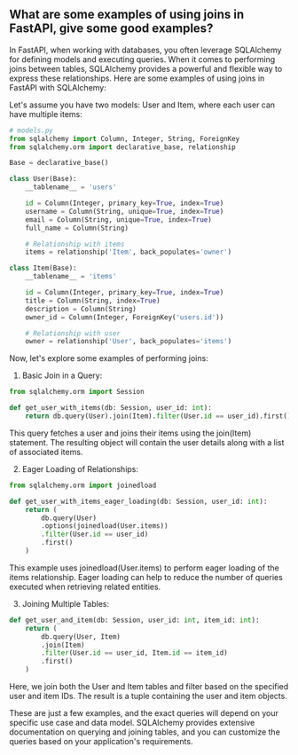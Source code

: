 ## What are some examples of using joins in FastAPI, give some good examples?

In FastAPI, when working with databases, you often leverage SQLAlchemy for defining models and executing queries. When it comes to performing joins between tables, SQLAlchemy provides a powerful and flexible way to express these relationships. Here are some examples of using joins in FastAPI with SQLAlchemy:

Let's assume you have two models: User and Item, where each user can have multiple items:

```python
# models.py
from sqlalchemy import Column, Integer, String, ForeignKey
from sqlalchemy.orm import declarative_base, relationship

Base = declarative_base()

class User(Base):
    __tablename__ = 'users'

    id = Column(Integer, primary_key=True, index=True)
    username = Column(String, unique=True, index=True)
    email = Column(String, unique=True, index=True)
    full_name = Column(String)

    # Relationship with items
    items = relationship('Item', back_populates='owner')

class Item(Base):
    __tablename__ = 'items'

    id = Column(Integer, primary_key=True, index=True)
    title = Column(String, index=True)
    description = Column(String)
    owner_id = Column(Integer, ForeignKey('users.id'))

    # Relationship with user
    owner = relationship('User', back_populates='items')
```

Now, let's explore some examples of performing joins:

1. Basic Join in a Query:

```python
from sqlalchemy.orm import Session

def get_user_with_items(db: Session, user_id: int):
    return db.query(User).join(Item).filter(User.id == user_id).first()
```

This query fetches a user and joins their items using the join(Item) statement. The resulting object will contain the user details along with a list of associated items.

2. Eager Loading of Relationships:

```python
from sqlalchemy.orm import joinedload

def get_user_with_items_eager_loading(db: Session, user_id: int):
    return (
        db.query(User)
        .options(joinedload(User.items))
        .filter(User.id == user_id)
        .first()
    )
```

This example uses joinedload(User.items) to perform eager loading of the items relationship. Eager loading can help to reduce the number of queries executed when retrieving related entities.

3. Joining Multiple Tables:

```python
def get_user_and_item(db: Session, user_id: int, item_id: int):
    return (
        db.query(User, Item)
        .join(Item)
        .filter(User.id == user_id, Item.id == item_id)
        .first()
    )
```

Here, we join both the User and Item tables and filter based on the specified user and item IDs. The result is a tuple containing the user and item objects.

These are just a few examples, and the exact queries will depend on your specific use case and data model. SQLAlchemy provides extensive documentation on querying and joining tables, and you can customize the queries based on your application's requirements.
